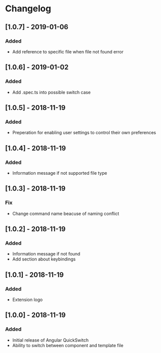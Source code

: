 # Changelog

## [1.0.7] - 2019-01-06
### Added
- Add reference to specific file when file not found error

## [1.0.6] - 2019-01-02
### Added
- Add .spec.ts into possible switch case

## [1.0.5] - 2018-11-19
### Added
- Preperation for enabling user settings to control their own preferences

## [1.0.4] - 2018-11-19
### Added
- Information message if not supported file type

## [1.0.3] - 2018-11-19
### Fix
- Change command name beacuse of naming conflict

## [1.0.2] - 2018-11-19
### Added
- Information message if not found
- Add section about keybindings

## [1.0.1] - 2018-11-19
### Added
- Extension logo

## [1.0.0] - 2018-11-19
### Added
- Initial release of Angular QuickSwitch
- Ability to switch between component and template file